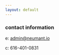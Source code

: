 ```yaml
---
layout: default
---
```

<div class="blurb">
         <section>
            <!-- FIRST BLOCK -->
            <div id="first-block">
               <div class="line">
                  <div class="margin-bottom">
                     <div class="margin">
                        <article class="s-12">
                           <h1>contact information</h1>
                           <p>e: <a href="mailto:admin@neumant.io">admin@neumant.io</a></p>
                           <p>c: 616-401-0831</p>
                        </article>
                     </div>
                  </div>
               </div>
            </div>
         </section>
</div><!-- /.blurb -->
